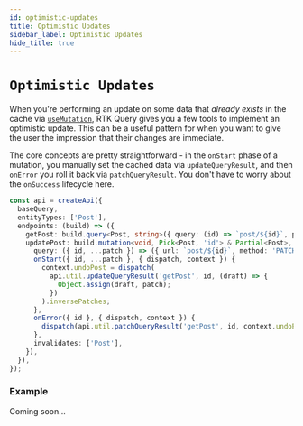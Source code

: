 ```yaml
---
id: optimistic-updates
title: Optimistic Updates
sidebar_label: Optimistic Updates
hide_title: true
---
```


# `Optimistic Updates`

When you're performing an update on some data that _already exists_ in the cache via [`useMutation`](./mutations), RTK Query gives you a few tools to implement an optimistic update. This can be a useful pattern for when you want to give the user the impression that their changes are immediate.

The core concepts are pretty straightforward - in the `onStart` phase of a mutation, you manually set the cached data via `updateQueryResult`, and then `onError` you roll it back via `patchQueryResult`. You don't have to worry about the `onSuccess` lifecycle here.

```ts title="Example optimistic update mutation"
const api = createApi({
  baseQuery,
  entityTypes: ['Post'],
  endpoints: (build) => ({
    getPost: build.query<Post, string>({ query: (id) => `post/${id}`, provides: ['Post'] }),
    updatePost: build.mutation<void, Pick<Post, 'id'> & Partial<Post>, { undoPost: Patch[] }>({
      query: ({ id, ...patch }) => ({ url: `post/${id}`, method: 'PATCH', body: patch }),
      onStart({ id, ...patch }, { dispatch, context }) {
        context.undoPost = dispatch(
          api.util.updateQueryResult('getPost', id, (draft) => {
            Object.assign(draft, patch);
          })
        ).inversePatches;
      },
      onError({ id }, { dispatch, context }) {
        dispatch(api.util.patchQueryResult('getPost', id, context.undoPost));
      },
      invalidates: ['Post'],
    }),
  }),
});
```

### Example

Coming soon...

